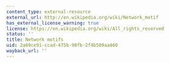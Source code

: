 ```yaml
---
content_type: external-resource
external_url: http://en.wikipedia.org/wiki/Network_motif
has_external_license_warning: true
license: https://en.wikipedia.org/wiki/All_rights_reserved
status: ''
title: Network motifs
uid: 2a69ce91-ccad-475b-90fb-2f4b509aa460
wayback_url: ''
---
```

